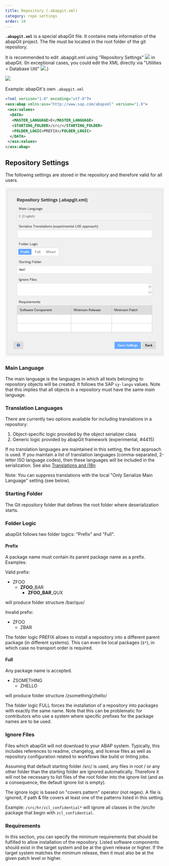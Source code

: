 ```yaml
---
title: Repository (.abapgit.xml)
category: repo settings
order: 10
---
```


**`.abapgit.xml`** is a special abapGit file. It contains meta information of the abapGit project. The file must be located in the root folder of the git repository.

It is recommended to edit .abapgit.xml using "Repository Settings" ![](img/repo_settings.png) in abapGit. 
(In exceptional cases, you could edit the XML directly via "Utilities > Database Util" ![](img/utilities.png).)

![](img/repo_settings_menu.png)

Example: abapGit's own `.abapgit.xml`

```xml
<?xml version="1.0" encoding="utf-8"?>
<asx:abap xmlns:asx="http://www.sap.com/abapxml" version="1.0">
 <asx:values>
  <DATA>
   <MASTER_LANGUAGE>E</MASTER_LANGUAGE>
   <STARTING_FOLDER>/src/</STARTING_FOLDER>
   <FOLDER_LOGIC>PREFIX</FOLDER_LOGIC>
  </DATA>
 </asx:values>
</asx:abap>
```

## Repository Settings

The following settings are stored in the repository and therefore valid for all users.

![](img/repo_settings_abapgit_xml.png)

### Main Language

The main language is the languages in which all texts belonging to repository objects will be created. It follows the SAP `sy-langu` values. Note that this implies that all objects in a repository must have the same main language.

### Translation Languages

There are currently two options available for including translations in a repository: 

1. Object-specific logic provided by the object serializer class
2. Generic logic provided by abapGit framework (experimental, #4415) 

If no translation languages are maintained in this setting, the first approach is used. If you maintain a list of translation languages (comma-separated, 2-letter ISO language codes), then these languages will be included in the serialization. See also [Translations and i18n](./ref-translations.html)

Note: You can suppress translations with the local "Only Serialize Main Language" setting (see below).

### Starting Folder

The Git repository folder that defines the root folder where deserialization starts.

### Folder Logic

abapGit follows two folder logics: "Prefix" and "Full".

#### Prefix

A package name must contain its parent package name as a prefix. Examples:

Valid prefix:
* ZFOO
  * **ZFOO**_BAR
    * **ZFOO_BAR**_QUX

will produce folder structure /bar/qux/

Invalid prefix:
* ZFOO
  * ZBAR

The folder logic PREFIX allows to install a repository into a different parent package (in different systems). This can even be local packages (`$*`), in which case no transport order is required.

#### Full

Any package name is accepted.

* ZSOMETHING
  * ZHELLO

will produce folder structure /zsomething/zhello/

The folder logic FULL forces the installation of a repository into packages with exactly the same name. Note that this can be problematic for contributors who use a system where specific prefixes for the package names are to be used.

### Ignore Files

Files which abapGit will not download to your ABAP system. Typically, this includes references to readme, changelog, and license 
files as well as repository configuration related to workflows like build or linting jobs.

Assuming that default starting folder /src/ is used, any files in root / or any other folder than the starting folder are ignored automatically. Therefore it will not be necessary to list files of the root folder into the ignore list (and as a consequence, the default ignore list is empty).

The ignore logic is based on "covers pattern" operator (not regex). A file is ignored, if path & file covers at least one of the patterns listed in this setting.

Example: `/src/hr/zcl_confidential*` will ignore all classes in the /src/hr package that begin with `zcl_confidential`. 

### Requirements

In this section, you can specify the minimum requirements that should be fulfilled to allow installation of the repository. Listed software components should exist in the target system and be at the given release or higher. If the target system matches the minimum release, then it must also be at the given patch level or higher.
